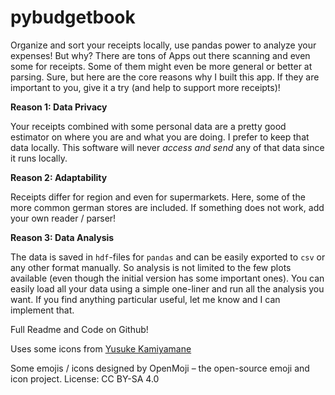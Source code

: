 # pybudgetbook
Organize and sort your receipts locally, use pandas power to analyze your
expenses!
But why? There are tons of Apps out there scanning and even some for receipts.
Some of them might even be more general or better at parsing. Sure, but here are
the core reasons why I built this app. If they are important to you, give it a
try (and help to support more receipts)!

**Reason 1: Data Privacy**

Your receipts combined with some personal data are a pretty good estimator on
where you are and what you are doing. I prefer to keep that data locally. This
software will never *access and send* any of that data since it runs locally.

**Reason 2: Adaptability**

Receipts differ for region and even for supermarkets. Here, some of the more
common german stores are included. If something does not work, add your own
reader / parser!

**Reason 3: Data Analysis**

The data is saved in `hdf`-files for `pandas` and can be easily exported to
`csv` or any other format manually. So analysis is not limited to the few plots
available (even though the initial version has some important ones). You can
easily load all your data using a simple one-liner and run all the analysis you
want. If you find anything particular useful, let me know and I can implement
that.

Full Readme and Code on Github!

Uses some icons from [Yusuke Kamiyamane](http://p.yusukekamiyamane.com/)

Some emojis / icons designed by OpenMoji – the open-source emoji and icon
project. License: CC BY-SA 4.0